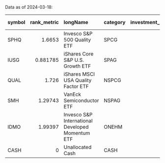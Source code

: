 
Data as of 2024-03-18:

| symbol   |   rank_metric | longName                                         | category   |   investment_amount |   overlap |   Composite Score |
|:---------|--------------:|:-------------------------------------------------|:-----------|--------------------:|----------:|------------------:|
| SPHQ     |      1.6653   | Invesco S&P 500 Quality ETF                      | SPCG       |                6000 |     0.001 |             4.823 |
| IUSG     |      0.881785 | iShares Core S&P U.S. Growth ETF                 | SPAG       |                3000 |     0.001 |             0.909 |
| QUAL     |      1.726    | iShares MSCI USA Quality Factor ETF              | NSPCG      |                3000 |     0.001 |             5.121 |
| SMH      |      1.29743  | VanEck Semiconductor ETF                         | NSPAG      |                1500 |     0.001 |             2.933 |
| IDMO     |      1.99397  | Invesco S&P International Developed Momentum ETF | ONEHM      |                 750 |     0.001 |             6.473 |
| CASH     |      0        | Unallocated Cash                                 | CASH       |                 750 |     0     |             0     |